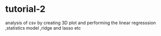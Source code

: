# tutorial-2
analysis of csv by creating 3D plot and performing the linear regresssion ,statistics model ,ridge and lasso etc
